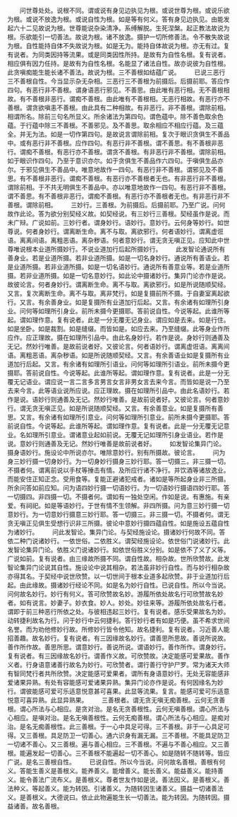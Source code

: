<!-- { "loadSidebar": true } -->
　　问世尊处处。说根不同。谓或说有身见边执见为根。或说世尊为根。或说乐欲为根。或说不放逸为根。或说自性为根。如是等有何义。答有身见边执见。由能发起六十二见故说为根。世尊能说杂染清净。系缚解脱。生死涅槃。起正教法故说为根。乐欲能引一切善法。故说为根。诸不放逸。摄护一切所修善法。令不散失故说为根。自性能持自体不失故说为根。如是无为。能持自体故说为根。亦无有过。复有说者。为同类因持等流果。或是同类因性所持。是故有为自性名根。复有说者。相应俱有因力任持。是故有为自性名根。名能显了诸法自性。故亦说彼为自性根。此贪嗔痴能生能长诸不善法。故说为根。三不善根如结蕴广说。
　　已说三恶行三不善根自性。今当显示杂无杂相。三恶行三不善根为前摄后。后摄前耶。答应作四句。有恶行非不善根。谓身语恶行邪见。不善思。由此唯有恶行相。无不善根相故。有不善根非恶行。谓痴不善根。由此唯有不善根相。无恶行相故。有恶行亦不善根。谓贪欲嗔恚不善根。由此具有二种相故。有非恶行。非不善根。谓除前相。相谓所名。除前三句名所显义。所余诸法为第四句。谓色蕴中。除不善色取余色蕴。于行蕴中除三不善根。不善邪见。及不善思。取余相应不相应行蕴。及三蕴全。并无为法。如是一切作第四句。是故说言谓除前相。复次于眼识贪俱生不善品中。或有恶行非不善根。应作四句。有恶行非不善根。谓不善思。有不善根非恶行。谓痴不善根。有恶行亦不善根。谓贪不善根。有非恶行非不善根。谓除前相。如于眼识作四句。乃至于意识亦尔。如于贪俱生不善品作六四句。于嗔俱生品亦尔。于邪见俱生不善品中。唯意地故作一四句。有恶行非不善根。谓邪见及不善思。有不善根非恶行。谓痴不善根。有恶行亦不善根者无也。有非恶行非不善根。谓除前相。于不共无明俱生不善品中。亦以唯意地故作一四句。有恶行非不善根。谓不善思。有不善根非恶行。谓痴不善根。有恶行亦不善根者无也。有非恶行非不善根。谓除前相。
　　三妙行。三善根。为前摄后。后摄前耶。乃至广说。问何故作此论。答为欲分别契经义故。如契经说。有三妙行三善根。契经虽作是说。而未广辩。广说如前。三妙行者。谓身妙行。语妙行。意妙行。云何身等妙行。如世尊说。何者身妙行。谓离断生命。离不与取。离欲邪行。何者语妙行。谓离虚诳语。离离间语。离粗恶语。离杂秽语。何者意妙行。谓无贪无嗔正见。应知此中世尊唯说根本业道所摄妙行。不说业道加行后起所摄妙行。
　　此发智论通说所有善身业。若是业道所摄。若非业道所摄。如是一切名身妙行。通说所有善语业。若是业道所摄。若非业道所摄。如是一切名语妙行。通说所有善意业等。若是业道所摄。若非业道所摄。如是一切名意妙行。如此论中摄诸妙行。集异门论亦作是说。故彼论言。何者身妙行。谓离断生命。离不与取。离欲邪行。如是所说随顺契经。又言。复次离断生命。离不与取。离非梵行。如是复摄前所不摄。于自妻室离起欲行。又言。有余善身业。如是复摄所有业道加行后起。又言。有余诸有如理所引身业。问何等如理所引身业。前所未摄今更摄耶。答前说自性。今说等起。此谁所等起。谓如理作意。复有说者。此是一分无覆无记身业。谓应如是去来。如是行住。如是坐卧。如是裁割。如是缝缀。而皆如是。如应去来。乃至缝缀。此等身业作所应作。应正理故。摄在如理所引品中。由此名身妙行。若作是说。身妙行则通善及无记。然妙行唯善。是故前说者好。又彼论言。何者语妙行。谓离虚诳语。离离间语。离粗恶语。离杂秽语。如是所说随顺契经。又言。有余善语业如是复摄所有业道加行后起。又言。有余诸有如理所引语业。问何等如理所引语业。前所未摄今更摄耶。答前说自性。今说等起。此谁所等起。谓如理作意。复有说者。此是一分无覆无记语业。谓应说一言二言多言男言女言非男女言去来今言。而皆如是说一乃至去来今言。此等语业说所应说。应正理故。摄在如理所引品中。由此名语妙行。若作是说。语妙行则通善及无记。然妙行唯善。是故前说者好。又彼论言。何者意妙行。谓无贪无嗔正见。如是所说随顺契经。又言。有余善意业。如是复摄所有善思。又言。有余诸有如理所引意业。问何等如理所引意业。前所未摄今更摄耶。答前说自性。今说等起。此谁所等起。谓如理作意。复有说者。此是一分无覆无记意业。名如理所引意业。谓诸意业起如前说。无覆无记如理所引身业语业。若作是说。意妙行则通善及无记。然妙行唯善是故前说者好。
　　如发智论集异门论。摄身语妙行。施设论中所说亦尔。唯除意妙行。别有所摄故。彼论言。
　　问为身三妙行摄一切身妙行。为一切身妙行摄身三妙行耶。答一切摄三。非三摄一切。不摄者何。谓离前说以手杖等捶击有情。及所应行诸不净行。并饮酒等诸放逸业。而能安住正知正念。受用食等。复能正避诸犯戒者。诸如是等所起身业非三所摄。所余问答如前应知。问为语四妙行摄一切语妙行。为一切语妙行摄语四妙行耶。答一切摄四。非四摄一切。不摄者何。谓如有一独处空闲。作如是说。有惠施。有亲爱。有祠祀。如是等语妙行。于世有情不生领解。非四所摄。问为意三妙行摄一切意妙行。为一切意妙行摄意三妙行耶。答一切摄三。非三摄一切。不摄者何。谓无贪无嗔正见俱生受想行识非三所摄。彼论中意妙行摄四蕴自性。如是施设五蕴自性为诸妙行。
　　问此发智论。集异门论。与契经施设论。摄诸妙行何故不同。答依二种门说诸妙行。一依世俗。二依胜义。谓契经施设论。依世俗门说诸妙行。此发智论集异门论。依胜义门说诸妙行。如依世俗胜义分别。如是依不了义了义等。广说如前。复有说者。由三缘故所摄不同。谓自性故。相杂故。世所欣赞故。此发智论集异门论说其自性。施设论中说其相杂。若法虽非妙行自性。而与妙行相杂故亦得其名。于契经中说世欣赞。以一切世间于根本业道多起欣赞。非于业道加行后起。由此缘故。摄诸妙行经论不同。如是名为妙行自性。已说自性。所以今当说。问何故名妙行。妙行有何义。答可欣赞故名妙。游履所依处故名行可欣赞故名妙者。如有说言。妙妻子。妙衣食。妙人。妙处。妙往来等。游履所依处故名行者。谓即于前三种恶行所依之处。与彼相违起三妙行。复有说者。感乐受果故名为妙。动转捷利故名为行。问于妙行中云何捷利。答行妙行者有如是巧便。虽不希求世间名誉。而为劝他修妙行故。所修妙行皆令他知。故名捷利。复有说者。习近善人能招善趣。故名妙行。复有说者。有三因缘故名妙行。谓善思所思故。善说所说故。善作所作故。善思所思。谓意妙行。善说所说。谓语妙行。善作所作。谓身妙行。复有说者。有三因缘故名妙行。谓善作义故。可欣赞故。决定能感可爱果故。善作义者。行身语意诸善行故名为妙行。可欣赞者。谓行善行守护尸罗。常为诸天大师有智同梵行者共所欣赞。决定能感可爱果者。谓所有身语意妙行。无处无容能感非爱诸果异熟。有处有容能感可爱诸果异熟。集异门论亦作是说。有何因缘名为妙行。谓彼能感可爱可乐适意悦意甚可喜果。此显等流果。复言。能感可爱可乐适意悦意可喜异熟。此显异熟果。
　　三善根者。谓无贪无嗔无痴善根。云何无贪善根。谓心所法与心相应。是贪对治。是名无贪善根性。云何无嗔善根。谓心所法与心相应。是嗔对治。是名无嗔善根性。云何无痴善根。谓心所法与心相应。是痴对治。是名无痴善根性。此三善根。于一心中具足可得。三不善根。非于一心具足可得。又三善根。具足防卫一切善心。通六识身有漏无漏。三不善根。不能具足防卫一切诸不善心。又三善根。遍与善心相应。三不善根。不遍与不善心相应。又三善根。能遍发起一切善心。三不善根不能遍起一切不善心。如是随转不随转等。皆应广说。是名三善根自性。
　　已说自性。所以今当说。问何故名善根。善根有何义。答能生善义是善根义。能养善义。能增善义。能长善义。能益善义。能持善义。能令善法广流布义。是善根义。尊者世友作如是说。善法因义。是善根义。善法种义。等起善义。能为转因。引诸善义。为随转因生诸善义。摄益一切诸善法义。是善根义。大德说曰。依止此物遍能生长一切善法。能为转因。为随转因。摄益诸善。故名善根。
